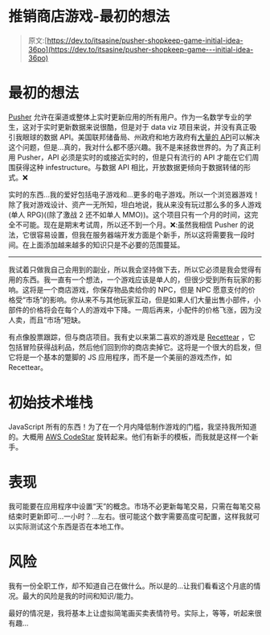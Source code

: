 # 推销商店游戏-最初的想法

> 原文:[https://dev.to/itsasine/pusher-shopkeep-game-initial-idea-36po](https://dev.to/itsasine/pusher-shopkeep-game---initial-idea-36po)

# [](#initial-thoughts)最初的想法

[Pusher](https://pusher.com/channels) 允许在渠道或整体上实时更新应用的所有用户。作为一名数学专业的学生，这对于实时更新数据来说很酷，但是对于 data viz 项目来说，并没有真正吸引我眼球的数据 API。美国联邦储备局、州政府和地方政府有[大量的 API](https://catalog.data.gov/dataset?q=-aapi+api+OR++res_format%3Aapi#topic=developers_navigation)可以解决这个问题，但是...真的，我对什么都不感兴趣。我不是来拯救世界的。为了真正利用 Pusher，API 必须是实时的或接近实时的，但是只有流行的 API 才能在它们周围获得这种 infestructure。与数据 API 相比，开放数据更倾向于数据转储的形式。❌

实时的东西...我的爱好包括电子游戏和...更多的电子游戏。所以一个浏览器游戏！除了我对游戏设计、资产一无所知，坦白地说，我从来没有玩过那么多的多人游戏(单人 RPG)((除了激战 2 还不如单人 MMO))。这个项目只有一个月的时间，这完全不可能。现在是期末考试周，所以还不到一个月。❌:虽然我相信 Pusher 的说法，它很容易设置，但我在服务器端开发方面是个新手，所以这将需要我一段时间。在上面添加越来越多的知识只是不必要的范围蔓延。

* * *

我试着只做我自己会用到的副业，所以我会坚持做下去，所以它必须是我会觉得有用的东西。我一直有一个想法，一个游戏应该是单人的，但很少受到所有玩家的影响。这将是一个商店游戏，你保存物品卖给你的 NPC，但是 NPC 愿意支付的价格受“市场”的影响。你从来不与其他玩家互动，但是如果人们大量出售小部件，小部件的价格将会在每个人的游戏中下降。一周后再来，小配件的价格飞涨，因为没人卖，而且“市场”短缺。

有点像股票跟踪，但与商店项目。我有史以来第二喜欢的游戏是 [Recettear](https://store.steampowered.com/app/70400/Recettear_An_Item_Shops_Tale/) ，它包括冒险获得战利品，然后他们回到你的商店卖掉它。这将是一个很大的启发，但它将是一个基本的蹩脚的 JS 应用程序，而不是一个美丽的游戏杰作，如 Recettear。

# [](#initial-tech-stack)初始技术堆栈

JavaScript 所有的东西！为了在一个月内降低制作游戏的门槛，我坚持我所知道的。大概用 [AWS CodeStar](https://aws.amazon.com/codestar/) 旋转起来。他们有新手的模板，而我就是这样一个新手。

# [](#performance)表现

我可能要在应用程序中设置“天”的概念。市场不必更新每笔交易，只需在每笔交易结束时更新即可...一小时？...左右。很可能这个数字需要高度可配置，这样我就可以实际测试这个东西是否在本地工作。

# [](#risks)风险

我有一份全职工作，却不知道自己在做什么。所以是的...让我们看看这个月底的情况。最大的风险是我的时间和知识/能力。

最好的情况是，我将基本上让虚拟简笔画买卖表情符号。实际上，等等，听起来很有趣...